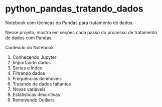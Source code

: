 # python_pandas_tratando_dados
Notebook com técnicas do Pandas para tratamento de dados.


Nesse projeto, mostra em seções cada passo do processo de tratamento de dados com Pandas.

Conteúdo do Notebook:

1.	Conhecendo Jupyter
2.	Importando dados
3.	Series e Index
4.	Filtrando dados
5.	Frequências de imóveis
6.	Tratando de dados faltantes
7.	Novas variáveis
8.	Estatísticas descritivas
9.	Removendo Outliers
